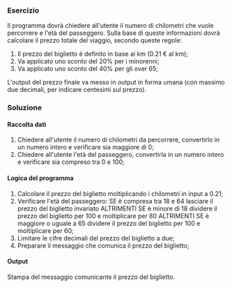 ### Esercizio
Il programma dovrà chiedere all'utente il numero di chilometri che vuole percorrere e l'età del passeggero.
Sulla base di queste informazioni dovrà calcolare il prezzo totale del viaggio, secondo queste regole:

1. Il prezzo del biglietto è definito in base ai km (0.21 € al km);
2. Va applicato uno sconto del 20% per i minorenni;
3. Va applicato uno sconto del 40% per gli over 65;

L'output del prezzo finale va messo in output in forma umana (con massimo due decimali, per indicare centesimi sul prezzo).

### Soluzione

#### Raccolta dati
1. Chiedere all'utente il numero di chilometri da percorrere, convertirlo in un numero intero e verificare sia maggiore di 0;
2. Chiedere all'utente l'età del passeggero, convertirla in un numero intero e verificare sia compreso tra 0 e 100;

#### Logica del programma
1. Calcolare il prezzo del biglietto moltiplicando i chilometri in input a 0.21;
2. Verificare l'età del passeggero:
SE è compresa tra 18 e 64
lasciare il prezzo del biglietto invariato
ALTRIMENTI SE è minore di 18
dividere il prezzo del biglietto per 100 e moltiplicare per 80
ALTRIMENTI SE è maggiore o uguale a 65
dividere il prezzo del biglietto per 100 e moltiplicare per 60;
3. Limitare le cifre decimali del prezzo del biglietto a due;
4. Preparare il messaggio che comunica il prezzo del biglietto;

#### Output
Stampa del messaggio comunicante il prezzo del biglietto.